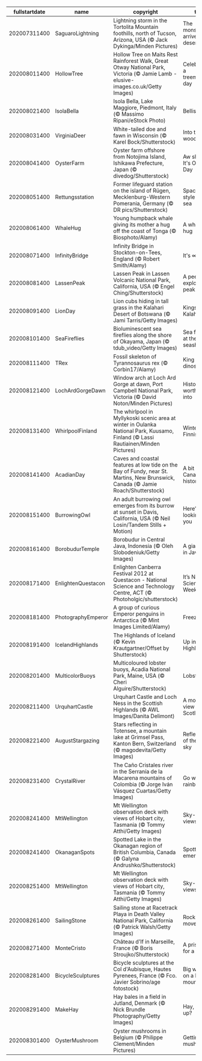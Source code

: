 |fullstartdate|name|copyright|title|image|
|--|--|--|--|--|
202007311400|SaguaroLightning|Lightning storm in the Tortolita Mountain foothills, north of Tucson, Arizona, USA (© Jack Dykinga/Minden Pictures)|The monsoon arrives in the desert|![](/en-AU/2020/08/202007311400SaguaroLightning.jpg)|
202008011400|HollowTree|Hollow Tree on Maits Rest Rainforest Walk, Great Otway National Park, Victoria (© Jamie Lamb - elusive-images.co.uk/Getty Images)|Celebrating a treemendous day|![](/en-AU/2020/08/202008011400HollowTree.jpg)|
202008021400|IsolaBella|Isola Bella, Lake Maggiore, Piedmont, Italy (© Massimo Ripani/eStock Photo)|Bellissima!|![](/en-AU/2020/08/202008021400IsolaBella.jpg)|
202008031400|VirginiaDeer|White-tailed doe and fawn in Wisconsin (© Karel Bock/Shutterstock)|Into the woods|![](/en-AU/2020/08/202008031400VirginiaDeer.jpg)|
202008041400|OysterFarm|Oyster farm offshore from Notojima Island, Ishikawa Prefecture, Japan (© divedog/Shutterstock)|Aw shucks, It's Oyster Day|![](/en-AU/2020/08/202008041400OysterFarm.jpg)|
202008051400|Rettungsstation|Former lifeguard station on the island of Rügen, Mecklenburg-Western Pomerania, Germany (© DR pics/Shutterstock)|Space-age style by the sea|![](/en-AU/2020/08/202008051400Rettungsstation.jpg)|
202008061400|WhaleHug|Young humpback whale giving its mother a hug off the coast of Tonga (© Biosphoto/Alamy)|A whale of a hug|![](/en-AU/2020/08/202008061400WhaleHug.jpg)|
202008071400|InfinityBridge|Infinity Bridge in Stockton-on-Tees, England (© Robert Smith/Alamy)|It's ∞ Day!|![](/en-AU/2020/08/202008071400InfinityBridge.jpg)|
202008081400|LassenPeak|Lassen Peak in Lassen Volcanic National Park, California, USA (© Engel Ching/Shutterstock)|A peek at an explosive peak|![](/en-AU/2020/08/202008081400LassenPeak.jpg)|
202008091400|LionDay|Lion cubs hiding in tall grass in the Kalahari Desert of Botswana (© Jami Tarris/Getty Images)|Kings of the Kalahari|![](/en-AU/2020/08/202008091400LionDay.jpg)|
202008101400|SeaFireflies|Bioluminescent sea fireflies along the shore of Okayama, Japan (© tdub_video/Getty Images)|Sea fireflies at the seashore|![](/en-AU/2020/08/202008101400SeaFireflies.jpg)|
202008111400|TRex|Fossil skeleton of Tyrannosaurus rex (© Corbin17/Alamy)|King of the dinosaurs|![](/en-AU/2020/08/202008111400TRex.jpg)|
202008121400|LochArdGorgeDawn|Window arch at Loch Ard Gorge at dawn, Port Campbell National Park, Victoria (© David Noton/Minden Pictures)|History worth diving into|![](/en-AU/2020/08/202008121400LochArdGorgeDawn.jpg)|
202008131400|WhirlpoolFinland|The whirlpool in Myllykoski scenic area at winter in Oulanka National Park, Kuusamo, Finland (© Lassi Rautiainen/Minden Pictures)|Winter in the Finnish wilds|![](/en-AU/2020/08/202008131400WhirlpoolFinland.jpg)|
202008141400|AcadianDay|Caves and coastal features at low tide on the Bay of Fundy, near St. Martins, New Brunswick, Canada (© Jamie Roach/Shutterstock)|A bit of Canadian history|![](/en-AU/2020/08/202008141400AcadianDay.jpg)|
202008151400|BurrowingOwl|An adult burrowing owl emerges from its burrow at sunset in Davis, California, USA (© Neil Losin/Tandem Stills + Motion)|Here’s looking at you|![](/en-AU/2020/08/202008151400BurrowingOwl.jpg)|
202008161400|BorobudurTemple|Borobudur in Central Java, Indonesia (© Oleh Slobodeniuk/Getty Images)|A giant relic in Java|![](/en-AU/2020/08/202008161400BorobudurTemple.jpg)|
202008171400|EnlightenQuestacon|Enlighten Canberra Festival 2012 at Questacon - National Science and Technology Centre, ACT (© Photoholgic/shutterstock)|It’s National Science Week!|![](/en-AU/2020/08/202008171400EnlightenQuestacon.jpg)|
202008181400|PhotographyEmperor|A group of curious Emperor penguins in Antarctica (© Mint Images Limited/Alamy)|Freeze frame|![](/en-AU/2020/08/202008181400PhotographyEmperor.jpg)|
202008191400|IcelandHighlands|The Highlands of Iceland (© Kevin Krautgartner/Offset by Shutterstock)|Up in the Highlands|![](/en-AU/2020/08/202008191400IcelandHighlands.jpg)|
202008201400|MulticolorBuoys|Multicoloured lobster buoys, Acadia National Park, Maine, USA (© Cheri Alguire/Shutterstock)|Lobster tales|![](/en-AU/2020/08/202008201400MulticolorBuoys.jpg)|
202008211400|UrquhartCastle|Urquhart Castle and Loch Ness in the Scottish Highlands (© AWL Images/Danita Delimont)|A monster view in Scotland|![](/en-AU/2020/08/202008211400UrquhartCastle.jpg)|
202008221400|AugustStargazing|Stars reflecting in Totensee, a mountain lake at Grimsel Pass, Kanton Bern, Switzerland (© magodevita/Getty Images)|Reflections of the night sky|![](/en-AU/2020/08/202008221400AugustStargazing.jpg)|
202008231400|CrystalRiver|The Caño Cristales river in the Serranía de la Macarena mountains of Colombia (© Jorge Iván Vásquez Cuartas/Getty Images)|Go with the rainbow flow|![](/en-AU/2020/08/202008231400CrystalRiver.jpg)|
202008241400|MtWellington|Mt Wellington observation deck with views of Hobart city, Tasmania (© Tommy Atthi/Getty Images)|Sky-high views|![](/en-AU/2020/08/202008241400MtWellington.jpg)|
202008241400|OkanaganSpots|Spotted Lake in the Okanagan region of British Columbia, Canada (© Galyna Andrushko/Shutterstock)|Spotted Lake emerges|![](/en-AU/2020/08/202008241400OkanaganSpots.jpg)|
202008251400|MtWellington|Mt Wellington observation deck with views of Hobart city, Tasmania (© Tommy Atthi/Getty Images)|Sky-high views|![](/en-AU/2020/08/202008251400MtWellington.jpg)|
202008261400|SailingStone|Sailing stone at Racetrack Playa in Death Valley National Park, California (© Patrick Walsh/Getty Images)|Rocks on the move|![](/en-AU/2020/08/202008261400SailingStone.jpg)|
202008271400|MonteCristo|Château d'If in Marseille, France (© Boris Stroujko/Shutterstock)|A prison fit for a count|![](/en-AU/2020/08/202008271400MonteCristo.jpg)|
202008281400|BicycleSculptures|Bicycle sculptures at the Col d'Aubisque, Hautes Pyrenees, France (© Fco. Javier Sobrino/age fotostock)|Big wheels on a big mountain|![](/en-AU/2020/08/202008281400BicycleSculptures.jpg)|
202008291400|MakeHay|Hay bales in a field in Jutland, Denmark (© Nick Brundle Photography/Getty Images)|Hay, what's up?|![](/en-AU/2020/08/202008291400MakeHay.jpg)|
202008301400|OysterMushroom|Oyster mushrooms in Belgium (© Philippe Clement/Minden Pictures)|Getting all mushy|![](/en-AU/2020/08/202008301400OysterMushroom.jpg)|
